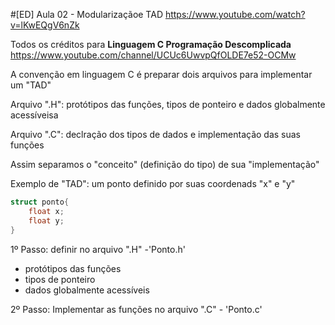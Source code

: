 #[ED] Aula 02 - Modularizaçãoe TAD
https://www.youtube.com/watch?v=lKwEQgV6nZk

Todos os créditos para **Linguagem C Programação Descomplicada**
https://www.youtube.com/channel/UCUc6UwvpQfOLDE7e52-OCMw

A convenção em linguagem C é preparar dois arquivos para implementar um "TAD"

Arquivo ".H": protótipos das funções, tipos de ponteiro e dados globalmente acessíveisa

Arquivo ".C": declração dos tipos de dados e implementação das suas funções

Assim separamos o "conceito" (definição do tipo) de sua "implementação" 

Exemplo de "TAD": um ponto definido por suas coordenads "x" e "y"

```c
struct ponto{
    float x;
    float y;
}
```

1º Passo: definir no arquivo ".H" -'Ponto.h'
- protótipos das funções
- tipos de ponteiro
- dados globalmente acessíveis

2º Passo: Implementar as funções no arquivo ".C" - 'Ponto.c'


